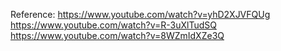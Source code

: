 Reference:
https://www.youtube.com/watch?v=yhD2XJVFQUg
https://www.youtube.com/watch?v=R-3uXlTudSQ
https://www.youtube.com/watch?v=8WZmIdXZe3Q
